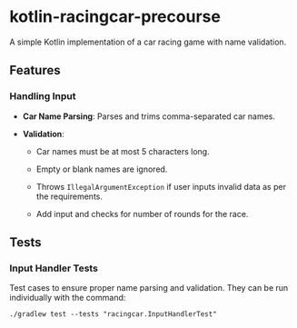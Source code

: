 # kotlin-racingcar-precourse
A simple Kotlin implementation of a car racing game with name validation.

## Features
### Handling Input
* **Car Name Parsing**: Parses and trims comma-separated car names.

* **Validation**:

  * Car names must be at most 5 characters long.

  * Empty or blank names are ignored.

  * Throws `IllegalArgumentException` if user inputs invalid data as per the requirements.
  * Add input and checks for number of rounds for the race.

## Tests
### Input Handler Tests
Test cases to ensure proper name parsing and validation.
They can be run individually with the command:

 `./gradlew test --tests "racingcar.InputHandlerTest"
`


